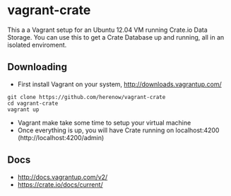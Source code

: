 vagrant-crate
=============

This a a Vagrant setup for an Ubuntu 12.04 VM running Crate.io Data Storage. You can use this to get a Crate Database up and running, all in an isolated enviroment.


Downloading
----------
* First install Vagrant on your system, http://downloads.vagrantup.com/
```
git clone https://github.com/herenow/vagrant-crate
cd vagrant-crate
vagrant up
```

* Vagrant make take some time to setup your virtual machine
* Once everything is up, you will have Crate running on localhost:4200 (http://localhost:4200/admin)


Docs
----------
* http://docs.vagrantup.com/v2/
* https://crate.io/docs/current/

